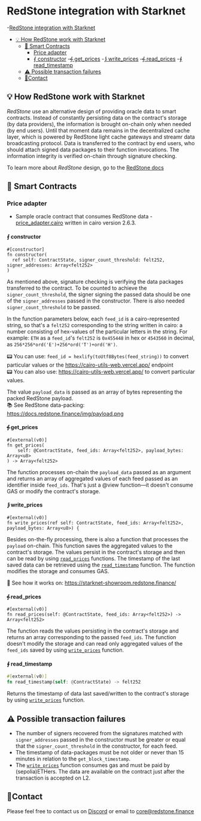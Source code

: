 # RedStone integration with Starknet

<!-- TOC -->
-[RedStone integration with Starknet](#redstone-integration-with-starknet)
- [💡 How RedStone work with Starknet](#-how-redstone-work-with-starknet)
  - [📄 Smart Contracts](#-smart-contracts)
    - [Price adapter](#price-adapter)
    - [⨐ constructor](#-constructor)
      -[⨗ get_prices](#-get_prices)
      -[⨒ write_prices](#-write_prices)
      -[⨗ read_prices](#-read_prices)
      -[∮ read_timestamp](#-read_timestamp)
  - [⚠ Possible transaction failures](#-possible-transaction-failures)
  - [🙋‍Contact](#contact)
<!-- TOC -->

## 💡 How RedStone work with Starknet

_RedStone_ use an alternative design of providing oracle data to smart contracts. Instead of constantly
persisting data on the contract's storage (by data providers), the information is brought on-chain only when needed
(by end users). Until that moment data remains in the decentralized cache layer, which is powered by RedStone light
cache gateways and streamr data broadcasting protocol. Data is transferred to the contract by end users, who should
attach signed data packages to their function invocations. The information integrity is verified on-chain through
signature checking.

To learn more about _RedStone_ design, go to the [RedStone docs](https://docs.redstone.finance/docs/introduction)

## 📄 Smart Contracts

### Price adapter

- Sample oracle contract that consumes RedStone
  data - [price_adapter.cairo](./price_adapter/src/price_adapter.cairo) written in cairo version
  2.6.3.

#### ⨐ constructor

```cairo
#[constructor]
fn constructor(
  ref self: ContractState, signer_count_threshold: felt252, signer_addresses: Array<felt252>
)
```

As mentioned above, signature checking is verifying the data packages transferred to the contract.
To be counted to achieve the `signer_count_threshold`, the signer signing the passed data
should be one of the `signer_addresses` passed in the constructor.
There is also needed `signer_count_threshold` to be passed.


In the function parameters below, each `feed_id` is a cairo-represented string, so that's a `felt252` corresponding to
the string written in cairo:
a number consisting of hex-values of the particular letters in the string. For example:
`ETH` as a `feed_id`'s `felt252` is `0x455448` in hex or `4543560` in decimal,
as `256*256*ord('E')+256*ord('T')+ord('H')`.
<br />

📟 You can use: `feed_id = hexlify(toUtf8Bytes(feed_string))` to convert particular values or
the https://cairo-utils-web.vercel.app/ endpoint<br />
📟 You can also use: https://cairo-utils-web.vercel.app/ to convert particular values. <br />

The value `payload_data` is passed as an array of bytes representing the packed RedStone payload.
<br />
📚 See RedStone data-packing: https://docs.redstone.finance/img/payload.png

#### ⨗ get_prices

```cairo
#[external(v0)]
fn get_prices(
    self: @ContractState, feed_ids: Array<felt252>, payload_bytes: Array<u8>
) -> Array<felt252>
```

The function processes on-chain the `payload_data` passed as an argument
and returns an array of aggregated values of each feed passed as an identifier inside `feed_ids`.
That's just a @view function—it doesn't consume GAS or modify the contract's storage.

#### ⨒ write_prices

```cairo
#[external(v0)]
fn write_prices(ref self: ContractState, feed_ids: Array<felt252>, payload_bytes: Array<u8>) {
```

Besides on-the-fly processing, there is also a function that processes the `payload` on-chain.
This function saves the aggregated values to the contract's storage.
The values persist in the contract's storage and then can be read by using [`read_prices`](#-read_prices) functions.
The timestamp of the last saved data can be retrieved using the [`read_timestamp`](#-read_timestamp) function.
The function modifies the storage and consumes GAS.

📖 See how it works on: https://starknet-showroom.redstone.finance/

#### ⨗ read_prices

```cairo
#[external(v0)]
fn read_prices(self: @ContractState, feed_ids: Array<felt252>) -> Array<felt252>
```

The function reads the values persisting in the contract's storage and returns an array corresponding to the
passed `feed_ids`.
The function doesn't modify the storage and can read only aggregated values of the `feed_ids` saved by
using [`write_prices`](#-write_prices) function.

#### ∮ read_timestamp

```rust
#[external(v0)]
fn read_timestamp(self: @ContractState) -> felt252
```

Returns the timestamp of data last saved/written to the contract's storage by using [`write_prices`](#-write_prices)
function.

## ⚠ Possible transaction failures

- The number of signers recovered from the signatures matched with `signer_addresses` passed in the constructor
  must be greater or equal that the `signer_count_threshold` in the constructor, for each feed.
- The timestamp of data-packages must be not older or never than 15 minutes in relation to the `get_block_timestamp`.
- The [`write_prices`](#-write_prices) function consumes gas and must be paid by (sepolia)ETHers. The data are available
  on the contract just after the transaction is accepted on L2.

## 🙋‍Contact

Please feel free to contact us on [Discord](https://redstone.finance/discord) or email to core@redstone.finance
